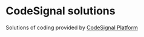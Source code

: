 # CodeSignal solutions
Solutions of coding provided by [CodeSignal Platform](https://codesignal.com)
